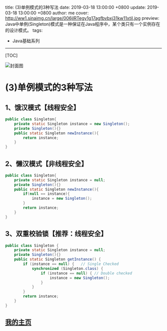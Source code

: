 title:  (3)单例模式的3种写法
date: 2019-03-18 13:00:00 +0800
update: 2019-03-18 13:00:00 +0800
author: me
cover: http://ww1.sinaimg.cn/large/006jIRTegy1g17agfbvbxj31kw11xtil.jpg
preview:  Java中单例(Singleton)模式是一种保证在Java程序中，某个类只有一个实例存在的设计模式。
tags:

  -  Java基础系列

---



[TOC]

![封面图](http://ww1.sinaimg.cn/large/006jIRTegy1g17agfbvbxj31kw11xtil.jpg)

# (3)单例模式的3种写法

## 1、饿汉模式【线程安全】

```java
public class Singleton{
    private static Singleton instance = new Singleton();
    private Singleton(){}
    public static Singleton newInstance(){
        return instance;
    }
}
```

## 2、懒汉模式【非线程安全】

```java
public class Singleton{
    private static Singleton instance = null;
    private Singleton(){}
    public static Singleton newInstance(){
        if(null == instance){
            instance = new Singleton();
        }
        return instance;
    }
}
```

## 3、双重校验锁【推荐：线程安全】

```java
public class Singleton {
    private static Singleton instance = null;
    private Singleton(){}
    public static Singleton getInstance() {
        if (instance == null) {   // Single Checked
            synchronized (Singleton.class) {
                if (instance == null) { // Double checked
                    instance = new Singleton();
                }
            }
        }
        return instance;
    }
}
```

## [我的主页](https://suveng.github.io/blog/)